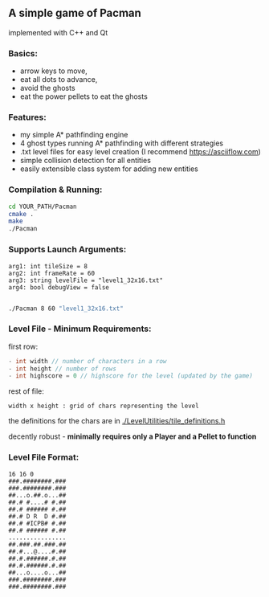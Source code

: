 ## A simple game of Pacman 
implemented with C++ and Qt 
### Basics:
- arrow keys to move, 
- eat all dots to advance,
- avoid the ghosts
- eat the power pellets to eat the ghosts

### Features:
- my simple A* pathfinding engine
- 4 ghost types running A* pathfinding with different strategies
- .txt level files for easy level creation (I recommend https://asciiflow.com)
- simple collision detection for all entities
- easily extensible class system for adding new entities

### Compilation & Running:
```bash
cd YOUR_PATH/Pacman
cmake .
make
./Pacman 
```
### Supports Launch Arguments:
```
arg1: int tileSize = 8
arg2: int frameRate = 60
arg3: string levelFile = "level1_32x16.txt"
arg4: bool debugView = false

```
```bash

./Pacman 8 60 "level1_32x16.txt"
```
### Level File - Minimum Requirements:
first row: 
```c++
- int width // number of characters in a row
- int height // number of rows 
- int highscore = 0 // highscore for the level (updated by the game)
```
rest of file:
```
width x height : grid of chars representing the level
```

the definitions for the chars are in [./LevelUtilities/tile_definitions.h](./LevelUtilities/tile_definitions.h)

decently robust -
<b> minimally requires only a Player and a Pellet to function </b>

### Level File Format:
```text
16 16 0
###.########.###
###.########.###
##...o.##.o...##
##.# #....# #.##
##.# ###### #.##
##.# D R  D #.##
##.# #ICPB# #.##
##.# ###### #.##
................
##.###.##.###.##
##.#...@....#.##
##.#.######.#.##
##.#.######.#.##
##...o....o...##
###.########.###
###.########.###
```

